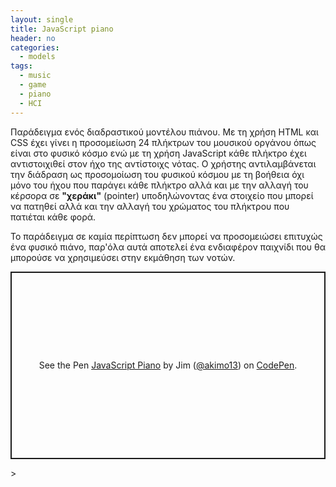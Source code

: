 ```yaml
---
layout: single
title: JavaScript piano
header: no
categories:
  - models
tags:
  - music
  - game
  - piano
  - HCI
---
```


Παράδειγμα ενός διαδραστικού μοντέλου πιάνου. Με τη χρήση HTML και CSS έχει γίνει η προσομείωση 24 πλήκτρων του μουσικού οργάνου όπως είναι στο φυσικό κόσμο ενώ με τη χρήση JavaScript κάθε πλήκτρο έχει αντιστοιχιθεί στον ήχο της αντίστοιχς νότας. Ο χρήστης αντιλαμβάνεται την διάδραση ως προσομοίωση του φυσικού κόσμου με τη βοήθεια όχι μόνο του ήχου που παράγει κάθε πλήκτρο αλλά και με την αλλαγή του κέρσορα σε **"χεράκι"** (pointer) υποδηλώνοντας ένα στοιχείο που μπορεί να πατηθεί αλλά και την αλλαγή του χρώματος του πλήκτρου που πατιέται κάθε φορά.

Το παράδειγμα σε καμία περίπτωση δεν μπορεί να προσομειώσει επιτυχώς ένα φυσικό πιάνο, παρ'όλα αυτά αποτελεί ένα ενδιαφέρον παιχνίδι που θα μπορούσε να χρησιμεύσει στην εκμάθηση των νοτών. 

<p class="codepen" data-height="300" data-default-tab="result" data-slug-hash="KKBwYxJ" data-user="akimo13" style="height: 300px; box-sizing: border-box; display: flex; align-items: center; justify-content: center; border: 2px solid; margin: 1em 0; padding: 1em;">
  <span>See the Pen <a href="https://codepen.io/akimo13/pen/KKBwYxJ">
  JavaScript Piano</a> by Jim (<a href="https://codepen.io/akimo13">@akimo13</a>)
  on <a href="https://codepen.io">CodePen</a>.</span>
</p>
<script async src="https://cpwebassets.codepen.io/assets/embed/ei.js"></script>>
